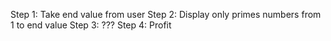 Step 1: Take end value from user
Step 2: Display only primes numbers from 1 to end value
Step 3: ???
Step 4: Profit
